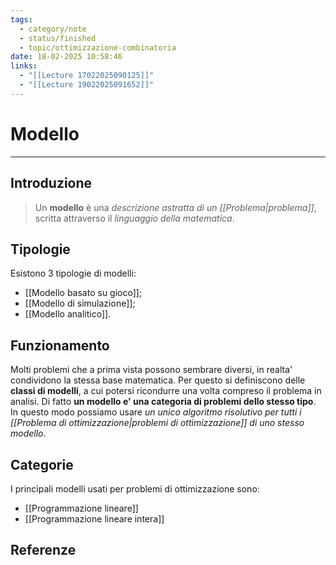 ```yaml
---
tags:
  - category/note
  - status/finished
  - topic/ottimizzazione-combinatoria
date: 18-02-2025 10:58:46
links:
  - "[[Lecture 17022025090125]]"
  - "[[Lecture 19022025091652]]"
---
```

# Modello
---
## Introduzione
> Un **modello** è una _descrizione astratta di un [[Problema|problema]]_, scritta attraverso il _linguaggio della matematica_.

## Tipologie
Esistono 3 tipologie di modelli:
- [[Modello basato su gioco]];
- [[Modello di simulazione]];
- [[Modello analitico]].

## Funzionamento
Molti problemi che a prima vista possono sembrare diversi, in realta' condividono la stessa base matematica. Per questo si definiscono delle **classi di modelli**, a cui potersi ricondurre una volta compreso il problema in analisi. Di fatto **un modello e' una categoria di problemi dello stesso tipo**. In questo modo possiamo usare _un unico algoritmo risolutivo per tutti i [[Problema di ottimizzazione|problemi di ottimizzazione]] di uno stesso modello_.

## Categorie
I principali modelli usati per problemi di ottimizzazione sono:
- [[Programmazione lineare]]
- [[Programmazione lineare intera]]

## Referenze